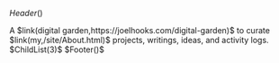 $Header()$

<div class="index_text">
A $link(digital garden,https://joelhooks.com/digital-garden)$ to curate
$link(my,/site/About.html)$ projects, writings, ideas, and activity logs.
</div>
$ChildList(3)$
$Footer()$
